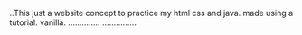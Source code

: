 ..This just a website concept to practice my html css and java. made using a tutorial. vanilla.
..............
...............